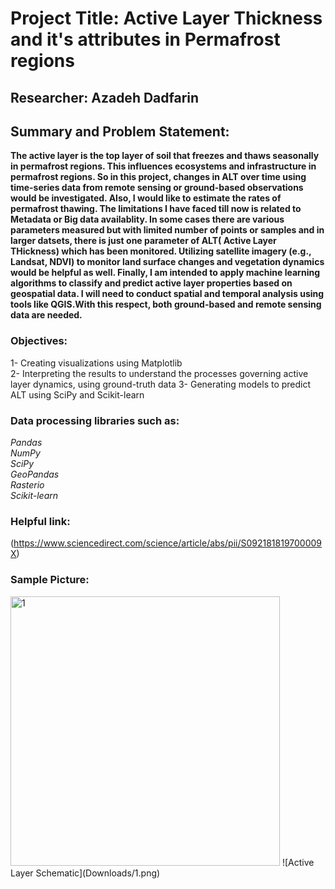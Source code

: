 # Project Title: Active Layer Thickness and it's attributes in Permafrost regions
## Researcher: Azadeh Dadfarin
## Summary and Problem Statement:
**The active layer is the top layer of soil that freezes and thaws seasonally in permafrost regions. This influences ecosystems and infrastructure in permafrost regions. So in this project, changes in ALT over time using time-series data from remote sensing or ground-based observations would be investigated. Also, I would like to estimate the rates of permafrost thawing. The limitations I have faced till now is related to Metadata or Big data availablity. In some cases there are various parameters measured but with limited number of points or samples and in larger datsets, there is just one parameter of ALT( Active Layer THickness) which has been monitored. Utilizing satellite imagery (e.g., Landsat, NDVI) to monitor land surface changes and vegetation dynamics would be helpful as well. Finally, I am intended to apply machine learning algorithms to classify and predict active layer properties based on geospatial data. I will need to conduct spatial and temporal analysis using tools like QGIS.With this respect, both ground-based and remote sensing data are needed.** 
### Objectives:
1- Creating visualizations using Matplotlib  
2- Interpreting the results to understand the processes governing active layer dynamics, using ground-truth data 
3- Generating models to predict ALT using SciPy and Scikit-learn
### Data processing libraries such as:
*Pandas*  
*NumPy*  
*SciPy*  
*GeoPandas*  
*Rasterio*  
*Scikit-learn*  
### Helpful link:  
(https://www.sciencedirect.com/science/article/abs/pii/S092181819700009X)  
### Sample Picture:  
<img width="431" alt="1" src="https://github.com/Adaziazad/ALT/assets/165939576/0d06a517-ac94-43f5-8299-656f24c3eeb3">  
![Active Layer Schematic](Downloads/1.png)

